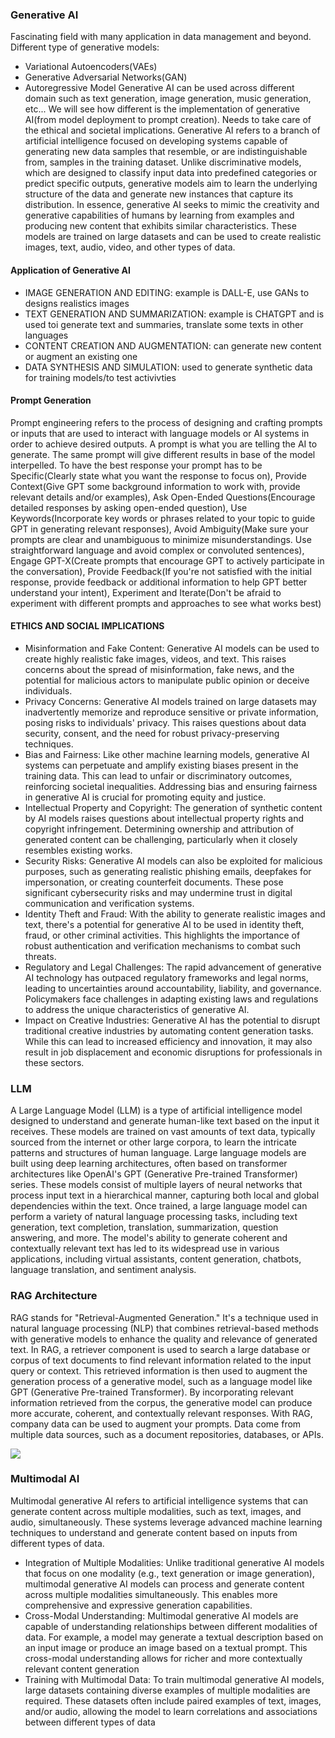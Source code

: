 ### Generative AI
Fascinating field with many application in data management and beyond. 
Different type of generative models:
- Variational Autoencoders(VAEs)
- Generative Adversarial Networks(GAN)
- Autoregressive Model
Generative AI can be used across different domain such as text generation, image generation, music generation, etc... 
We will see how different is the implementation of generative AI(from model deployment to prompt creation).
Needs to take care of the ethical and societal implications.
 Generative AI refers to a branch of artificial intelligence focused on developing systems capable of generating new data samples that resemble, or are indistinguishable from, samples in the training dataset. Unlike discriminative models, which are designed to classify input data into predefined categories or predict specific outputs, generative models aim to learn the underlying structure of the data and generate new instances that capture its distribution.
In essence, generative AI seeks to mimic the creativity and generative capabilities of humans by learning from examples and producing new content that exhibits similar characteristics. These models are trained on large datasets and can be used to create realistic images, text, audio, video, and other types of data.
#### Application of Generative AI
- IMAGE GENERATION AND EDITING: example is DALL-E, use GANs to designs realistics images
- TEXT GENERATION AND SUMMARIZATION: example is CHATGPT and is used toi generate text and summaries, translate some texts in other languages
- CONTENT CREATION AND AUGMENTATION: can generate new content or augment an existing one
- DATA SYNTHESIS AND SIMULATION: used to generate synthetic data for training models/to test activivties
#### Prompt Generation
Prompt engineering refers to the process of designing and crafting prompts or inputs that are used to interact with language models or AI systems in order to achieve desired outputs.
A prompt is what you are telling the AI to generate. The same prompt will give different results in base of the model interpelled.
To have the best response your prompt has to be Specific(Clearly state what you want the response to focus on), Provide Context(Give GPT some background information to work with, provide relevant details and/or examples), Ask Open-Ended Questions(Encourage detailed responses by asking open-ended question), Use Keywords(Incorporate key words or phrases related to your topic to guide GPT in generating relevant responses), Avoid Ambiguity(Make sure your prompts are clear and unambiguous to minimize misunderstandings. Use straightforward language and avoid complex or convoluted sentences), Engage GPT-X(Create prompts that encourage GPT to actively participate in the conversation), Provide Feedback(If you're not satisfied with the initial response, provide feedback or additional information to help GPT better understand your intent), Experiment and Iterate(Don't be afraid to experiment with different prompts and approaches to see what works best)  
#### ETHICS AND SOCIAL IMPLICATIONS
- Misinformation and Fake Content: Generative AI models can be used to create highly realistic fake images, videos, and text. This raises concerns about the spread of misinformation, fake news, and the potential for malicious actors to manipulate public opinion or deceive individuals.
- Privacy Concerns: Generative AI models trained on large datasets may inadvertently memorize and reproduce sensitive or private information, posing risks to individuals' privacy. This raises questions about data security, consent, and the need for robust privacy-preserving techniques.
- Bias and Fairness: Like other machine learning models, generative AI systems can perpetuate and amplify existing biases present in the training data. This can lead to unfair or discriminatory outcomes, reinforcing societal inequalities. Addressing bias and ensuring fairness in generative AI is crucial for promoting equity and justice.
- Intellectual Property and Copyright: The generation of synthetic content by AI models raises questions about intellectual property rights and copyright infringement. Determining ownership and attribution of generated content can be challenging, particularly when it closely resembles existing works.
- Security Risks: Generative AI models can also be exploited for malicious purposes, such as generating realistic phishing emails, deepfakes for impersonation, or creating counterfeit documents. These pose significant cybersecurity risks and may undermine trust in digital communication and verification systems.
- Identity Theft and Fraud: With the ability to generate realistic images and text, there's a potential for generative AI to be used in identity theft, fraud, or other criminal activities. This highlights the importance of robust authentication and verification mechanisms to combat such threats.
- Regulatory and Legal Challenges: The rapid advancement of generative AI technology has outpaced regulatory frameworks and legal norms, leading to uncertainties around accountability, liability, and governance. Policymakers face challenges in adapting existing laws and regulations to address the unique characteristics of generative AI.
- Impact on Creative Industries: Generative AI has the potential to disrupt traditional creative industries by automating content generation tasks. While this can lead to increased efficiency and innovation, it may also result in job displacement and economic disruptions for professionals in these sectors.
### LLM
A Large Language Model (LLM) is a type of artificial intelligence model designed to understand and generate human-like text based on the input it receives. These models are trained on vast amounts of text data, typically sourced from the internet or other large corpora, to learn the intricate patterns and structures of human language. 
Large language models are built using deep learning architectures, often based on transformer architectures like OpenAI's GPT (Generative Pre-trained Transformer) series. These models consist of multiple layers of neural networks that process input text in a hierarchical manner, capturing both local and global dependencies within the text. 
Once trained, a large language model can perform a variety of natural language processing
tasks, including text generation, text completion, translation, summarization, question answering, and more. The model's ability to generate coherent and contextually relevant text has led to its widespread use in various applications, including virtual assistants, content generation, chatbots, language translation, and sentiment analysis.
### RAG Architecture
RAG stands for "Retrieval-Augmented Generation." It's a technique used in natural language processing (NLP) that combines retrieval-based methods with generative models to enhance the quality and relevance of generated text.
In RAG, a retriever component is used to search a large database or corpus of text documents to find relevant information related to the input query or context. This retrieved information is then used to augment the generation process of a generative model, such as a language model like GPT (Generative Pre-trained Transformer). By incorporating relevant information retrieved from the corpus, the generative model can produce more accurate, coherent, and contextually relevant responses. With RAG, company data can be used to augment your prompts. Data come from multiple data sources, such as a document repositories, databases, or APIs.

![](https://i.imgur.com/lS5qORS.png)

### Multimodal AI
Multimodal generative AI refers to artificial intelligence systems that can generate content across multiple modalities, such as text, images, and audio, simultaneously. These systems leverage advanced machine learning techniques to understand and generate content based on inputs from different types of data.
- Integration of Multiple Modalities: Unlike traditional generative AI models that focus on one modality (e.g., text generation or image generation), multimodal generative AI models can process and generate content across multiple modalities simultaneously. This enables more comprehensive and expressive generation capabilities.
- Cross-Modal Understanding: Multimodal generative AI models are capable of understanding relationships between different modalities of data. For example, a model may generate a textual description based on an input image or produce an image based on a textual prompt. This cross-modal understanding allows for richer and more contextually relevant content generation
- Training with Multimodal Data: To train multimodal generative AI models, large datasets containing diverse examples of multiple modalities are required. These datasets often include paired examples of text, images, and/or audio, allowing the model to learn correlations and associations between different types of data

